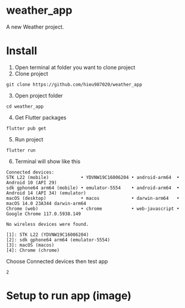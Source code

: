 # weather_app

A new Weather project.

# Install
1. Open terminal at folder you want to clone project
2. Clone project
```
git clone https://github.com/hieu987020/weather_app
```
3. Open project folder
```
cd weather_app
```
4. Get Flutter packages
```
flutter pub get
```
5. Run project
```
flutter run
```
6. Terminal will show like this
```
Connected devices:
STK L22 (mobile)            • YDVNW19C16006204 • android-arm64  • Android 10 (API 29)
sdk gphone64 arm64 (mobile) • emulator-5554    • android-arm64  • Android 14 (API 34) (emulator)
macOS (desktop)             • macos            • darwin-arm64   • macOS 14.0 23A344 darwin-arm64
Chrome (web)                • chrome           • web-javascript • Google Chrome 117.0.5938.149

No wireless devices were found.

[1]: STK L22 (YDVNW19C16006204)
[2]: sdk gphone64 arm64 (emulator-5554)
[3]: macOS (macos)
[4]: Chrome (chrome)
```
Choose Connected devices then test app
 ```
 2
 ```

# Setup to run app (image)

